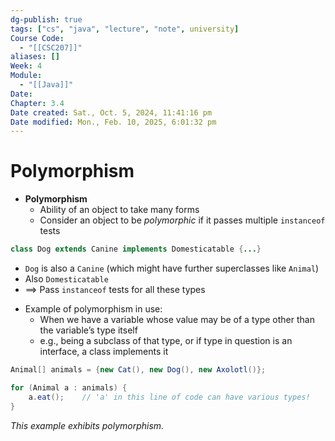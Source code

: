 ```yaml
---
dg-publish: true
tags: ["cs", "java", "lecture", "note", university]
Course Code:
  - "[[CSC207]]"
aliases: []
Week: 4
Module:
  - "[[Java]]"
Date:
Chapter: 3.4
Date created: Sat., Oct. 5, 2024, 11:41:16 pm
Date modified: Mon., Feb. 10, 2025, 6:01:32 pm
---
```


# Polymorphism

- **Polymorphism**
    - Ability of an object to take many forms
    - Consider an object to be *polymorphic* if it passes multiple `instanceof` tests

```java
class Dog extends Canine implements Domesticatable {...}
```

- `Dog` is also a `Canine` (which might have further superclasses like `Animal`)
- Also `Domesticatable`
- $\implies$ Pass `instanceof` tests for all these types

<!-- break -->
- Example of polymorphism in use:
    - When we have a variable whose value may be of a type other than the variable’s type itself
    - e.g., being a subclass of that type, or if type in question is an interface, a class implements it

```java
Animal[] animals = {new Cat(), new Dog(), new Axolotl()};

for (Animal a : animals) {
    a.eat();    // 'a' in this line of code can have various types!
}
```

*This example exhibits polymorphism.*
